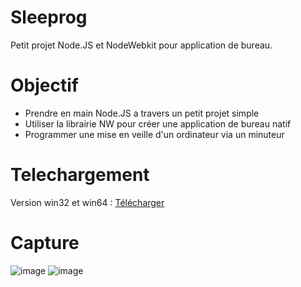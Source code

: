 # Sleeprog
Petit projet Node.JS et NodeWebkit pour application de bureau.

# Objectif
- Prendre en main Node.JS a travers un petit projet simple
- Utiliser la librairie NW pour créer une application de bureau natif
- Programmer une mise en veille d'un ordinateur via un minuteur

# Telechargement
Version win32 et win64 : [Télécharger](https://mega.nz/folder/jJsTESJD#CDX5HGpQRMq8PxGUfWv3Wg)

# Capture

![image](https://user-images.githubusercontent.com/53474519/167869892-6fc5dc52-b2ee-450a-a531-347d12d03eed.png)
![image](https://user-images.githubusercontent.com/53474519/167869969-6d6359a6-b65b-45b6-b2b3-e8aed0705c48.png)
